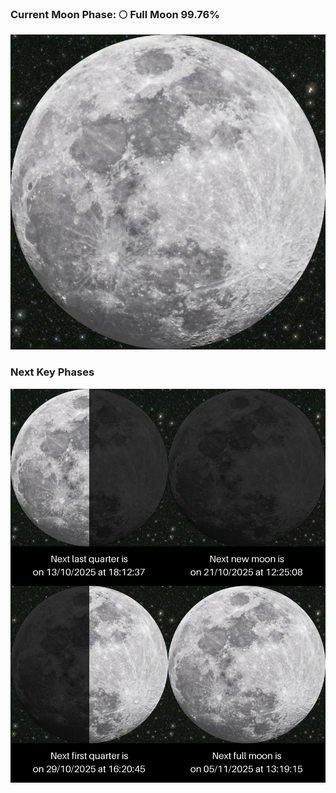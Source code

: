 ### Current Moon Phase: 🌕 Full Moon 99.76%
![Moon Phase](moonphase.png)
### Next Key Phases
![Gallery](gallery.png)